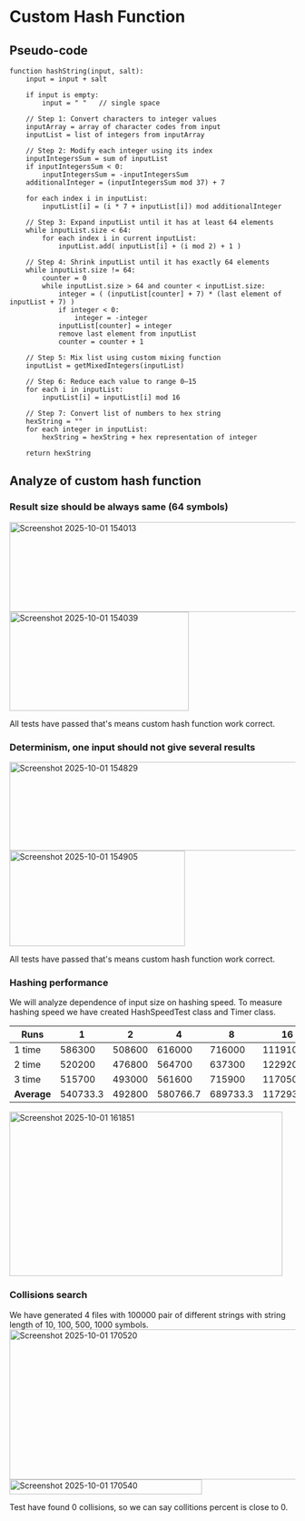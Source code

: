 # Custom Hash Function
## Pseudo-code
```
function hashString(input, salt):
    input = input + salt
    
    if input is empty:
        input = " "   // single space
    
    // Step 1: Convert characters to integer values
    inputArray = array of character codes from input
    inputList = list of integers from inputArray
    
    // Step 2: Modify each integer using its index
    inputIntegersSum = sum of inputList
    if inputIntegersSum < 0:
        inputIntegersSum = -inputIntegersSum
    additionalInteger = (inputIntegersSum mod 37) + 7
    
    for each index i in inputList:
        inputList[i] = (i * 7 + inputList[i]) mod additionalInteger
    
    // Step 3: Expand inputList until it has at least 64 elements
    while inputList.size < 64:
        for each index i in current inputList:
            inputList.add( inputList[i] + (i mod 2) + 1 )
    
    // Step 4: Shrink inputList until it has exactly 64 elements
    while inputList.size != 64:
        counter = 0
        while inputList.size > 64 and counter < inputList.size:
            integer = ( (inputList[counter] + 7) * (last element of inputList + 7) )
            if integer < 0:
                integer = -integer
            inputList[counter] = integer
            remove last element from inputList
            counter = counter + 1
    
    // Step 5: Mix list using custom mixing function
    inputList = getMixedIntegers(inputList)
    
    // Step 6: Reduce each value to range 0–15
    for each i in inputList:
        inputList[i] = inputList[i] mod 16
    
    // Step 7: Convert list of numbers to hex string
    hexString = ""
    for each integer in inputList:
        hexString = hexString + hex representation of integer
    
    return hexString
```

## Analyze of custom hash function
### Result size should be always same (64 symbols)

<img width="689" height="158" alt="Screenshot 2025-10-01 154013" src="https://github.com/user-attachments/assets/d161abcc-b905-4487-884c-f689d1bc4d6a" />

<img width="316" height="174" alt="Screenshot 2025-10-01 154039" src="https://github.com/user-attachments/assets/8152028e-c5aa-4ef6-a972-d13cc6e275b6" />

All tests have passed that's means custom hash function work correct.


### Determinism, one input should not give several results

<img width="559" height="156" alt="Screenshot 2025-10-01 154829" src="https://github.com/user-attachments/assets/8aef1dda-a8dd-4ee7-bcc0-40715c3cfec9" />

<img width="309" height="168" alt="Screenshot 2025-10-01 154905" src="https://github.com/user-attachments/assets/5131fa23-980a-47eb-ab28-78edcf616036" />

All tests have passed that's means custom hash function work correct.


### Hashing performance
We will analyze dependence of input size on hashing speed. To measure hashing speed we have created HashSpeedTest class and Timer class.

| Runs      | 1       | 2       | 4       | 8       | 16       | 32       | 64       | 128      | 256       | 512       |
|-----------|---------|---------|---------|---------|----------|----------|----------|----------|-----------|-----------|
| 1 time    | 586300  | 508600  | 616000  | 716000  | 1119100  | 1406600  | 2416900  | 4888000  | 8941300   | 9610100   |
| 2 time    | 520200  | 476800  | 564700  | 637300  | 1229200  | 1456200  | 2492200  | 4647100  | 8987800   | 9481600   |
| 3 time    | 515700  | 493000  | 561600  | 715900  | 1170500  | 1491900  | 2512800  | 5002300  | 9164600   | 9643000   |
| **Average** | 540733.3 | 492800  | 580766.7 | 689733.3 | 1172933.3 | 1451566.7 | 2473966.7 | 4845800  | 9031233.3 | 9578233.3 |

<img width="481" height="289" alt="Screenshot 2025-10-01 161851" src="https://github.com/user-attachments/assets/872144b3-c5f6-49bc-af98-0f3d1a24227e" />

### Collisions search
We have generated 4 files with 100000 pair of different strings with string length of 10, 100, 500, 1000 symbols. 
<img width="756" height="264" alt="Screenshot 2025-10-01 170520" src="https://github.com/user-attachments/assets/9e365f69-896f-4ae4-96ff-4763e154f0aa" />
<img width="339" height="26" alt="Screenshot 2025-10-01 170540" src="https://github.com/user-attachments/assets/ba67a336-74f5-4d85-85fc-2ab1ab7a65f9" />

Test have found 0 collisions, so we can say collitions percent is close to 0.




